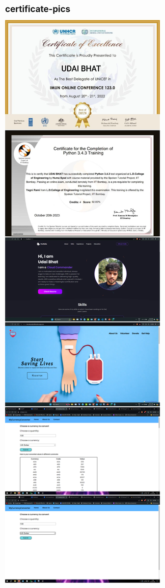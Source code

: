 # certificate-pics

<img src = "c1.jpeg" alt="Sample Image">
<br>
<img src = "c2.jpeg" alt="Sample Image">
<br>
<img src = "portfolio pic.png" alt="Sample Image">
<br>
<img src = "c4.png" alt="Sample Image">
<br>

<img src = "c5.png" alt="Sample Image">
<br>

<img src = "c6.png" alt="Sample Image">
